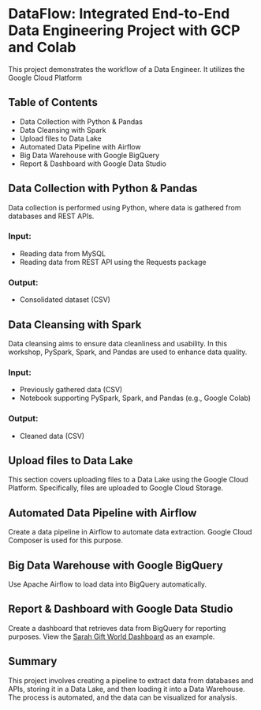 # DataFlow: Integrated End-to-End Data Engineering Project with GCP and Colab

This project demonstrates the workflow of a Data Engineer. It utilizes the Google Cloud Platform

## Table of Contents
* Data Collection with Python & Pandas
* Data Cleansing with Spark
* Upload files to Data Lake
* Automated Data Pipeline with Airflow
* Big Data Warehouse with Google BigQuery
* Report & Dashboard with Google Data Studio

## Data Collection with Python & Pandas
Data collection is performed using Python, where data is gathered from databases and REST APIs.

### Input:
- Reading data from MySQL
- Reading data from REST API using the Requests package

### Output:
- Consolidated dataset (CSV)

## Data Cleansing with Spark
Data cleansing aims to ensure data cleanliness and usability. In this workshop, PySpark, Spark, and Pandas are used to enhance data quality.

### Input:
- Previously gathered data (CSV)
- Notebook supporting PySpark, Spark, and Pandas (e.g., Google Colab)

### Output:
- Cleaned data (CSV)

## Upload files to Data Lake
This section covers uploading files to a Data Lake using the Google Cloud Platform. Specifically, files are uploaded to Google Cloud Storage.

## Automated Data Pipeline with Airflow
Create a data pipeline in Airflow to automate data extraction. Google Cloud Composer is used for this purpose.

## Big Data Warehouse with Google BigQuery
Use Apache Airflow to load data into BigQuery automatically.

## Report & Dashboard with Google Data Studio
Create a dashboard that retrieves data from BigQuery for reporting purposes. View the [Sarah Gift World Dashboard](https://datastudio.google.com/embed/u/0/reporting/6805ef50-0d56-4531-9cc3-7ec34a8843ea/page/O2KNC) as an example.

## Summary
This project involves creating a pipeline to extract data from databases and APIs, storing it in a Data Lake, and then loading it into a Data Warehouse. The process is automated, and the data can be visualized for analysis.
